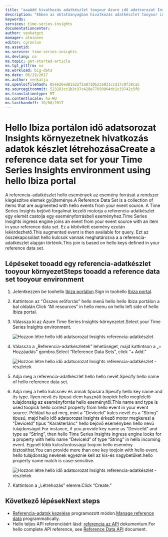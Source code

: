 ```yaml
---
title: "aaaAdd hivatkozás adatkészlet tooyour Azure idő adatsorozat Insights környezetben |} Microsoft Docs"
description: "Ebben az oktatóanyagban hivatkozás adatkészlet tooyour idő adatsorozat Insights környezet hozzáadása"
keywords: 
services: time-series-insights
documentationcenter: 
author: venkatgct
manager: almineev
editor: cgronlun
ms.assetid: 
ms.service: time-series-insights
ms.devlang: na
ms.topic: get-started-article
ms.tgt_pltfrm: na
ms.workload: big-data
ms.date: 06/29/2017
ms.author: venkatja
ms.openlocfilehash: 05e626ed81a22f2a8710b23a931ccd17c0f38ca5
ms.sourcegitcommit: 523283cc1b3c37c428e77850964dc1c33742c5f0
ms.translationtype: MT
ms.contentlocale: hu-HU
ms.lasthandoff: 10/06/2017
---
```

# <a name="create-a-reference-data-set-for-your-time-series-insights-environment-using-hello-ibiza-portal"></a><span data-ttu-id="a44c8-103">Hello Ibiza portálon idő adatsorozat Insights környezetnek hivatkozás adatok készlet létrehozása</span><span class="sxs-lookup"><span data-stu-id="a44c8-103">Create a reference data set for your Time Series Insights environment using hello Ibiza portal</span></span>

<span data-ttu-id="a44c8-104">A referencia-adatkészlet hello események az esemény forrását a rendszer kiegészítve elemek gyűjteménye.</span><span class="sxs-lookup"><span data-stu-id="a44c8-104">A Reference Data Set is a collection of items that are augmented with hello events from your event source.</span></span> <span data-ttu-id="a44c8-105">A Time Series Insights bejövő forgalmat kezelő motorja a referencia-adatkészlet egy elemét csatolja egy eseményforrásbeli eseményhez.</span><span class="sxs-lookup"><span data-stu-id="a44c8-105">Time Series Insights ingress engine joins an event from your event source with an item in your reference data set.</span></span> <span data-ttu-id="a44c8-106">Ez a kibővített esemény ezután lekérdezhető.</span><span class="sxs-lookup"><span data-stu-id="a44c8-106">This augmented event is then available for query.</span></span> <span data-ttu-id="a44c8-107">Ezt az összekapcsolást hello kulcsok vannak meghatározva a a referencia-adatkészlet alapján történik.</span><span class="sxs-lookup"><span data-stu-id="a44c8-107">This join is based on hello keys defined in your reference data set.</span></span>

## <a name="steps-tooadd-a-reference-data-set-tooyour-environment"></a><span data-ttu-id="a44c8-108">Lépéseket tooadd egy referencia-adatkészlet tooyour környezet</span><span class="sxs-lookup"><span data-stu-id="a44c8-108">Steps tooadd a reference data set tooyour environment</span></span>

1. <span data-ttu-id="a44c8-109">Jelentkezzen be toohello [Ibiza portálon](https://portal.azure.com).</span><span class="sxs-lookup"><span data-stu-id="a44c8-109">Sign in toohello [Ibiza portal](https://portal.azure.com).</span></span>
2. <span data-ttu-id="a44c8-110">Kattintson az "Összes erőforrás" hello menü hello hello Ibiza portálon a bal oldalán.</span><span class="sxs-lookup"><span data-stu-id="a44c8-110">Click “All resources” in hello menu on hello left side of hello Ibiza portal.</span></span>
3. <span data-ttu-id="a44c8-111">Válassza ki az Azure Time Series Insights-környezetet.</span><span class="sxs-lookup"><span data-stu-id="a44c8-111">Select your Time Series Insights environment.</span></span>

    ![Hozzon létre hello idő adatsorozat Insights referencia-adatkészlet](media/add-reference-data-set/getstarted-create-reference-data-set-1.png)

4. <span data-ttu-id="a44c8-113">Válassza a „Referencia-adatkészletek” lehetőséget, majd kattintson a „+ Hozzáadás” gombra.</span><span class="sxs-lookup"><span data-stu-id="a44c8-113">Select “Reference Data Sets”, click “+ Add.”</span></span>

    ![Hozzon létre hello idő adatsorozat Insights referencia-adatkészlet - részletek](media/add-reference-data-set/getstarted-create-reference-data-set-2.png)

5. <span data-ttu-id="a44c8-115">Adja meg a referencia-adatkészlet hello hello nevét.</span><span class="sxs-lookup"><span data-stu-id="a44c8-115">Specify hello name of hello reference data set.</span></span>
6. <span data-ttu-id="a44c8-116">Adja meg a hello kulcsnév és annak típusára.</span><span class="sxs-lookup"><span data-stu-id="a44c8-116">Specify hello key name and its type.</span></span> <span data-ttu-id="a44c8-117">Ilyen nevű és típusú elem használt toopick hello megfelelő tulajdonság az eseményforrás hello eseménytől.</span><span class="sxs-lookup"><span data-stu-id="a44c8-117">This name and type is used toopick hello correct property from hello event in your event source.</span></span> <span data-ttu-id="a44c8-118">Például ha ad meg, mint a "DeviceId" kulcs nevét és a "String" típusú, majd hello idő adatsorozat Insights érkező motor megkeresi a "DeviceId" típus "Karakterlánc" hello bejövő eseményben hello nevű tulajdonságot.</span><span class="sxs-lookup"><span data-stu-id="a44c8-118">For instance, if you provide key name as “DeviceId” and type as “String”, then hello Time Series Insights ingress engine looks for a property with hello name “DeviceId” of type “String” in hello incoming event.</span></span> <span data-ttu-id="a44c8-119">Egynél több kulcsfontosságú toojoin hello esemény biztosíthat.</span><span class="sxs-lookup"><span data-stu-id="a44c8-119">You can provide more than one key toojoin with hello event.</span></span> <span data-ttu-id="a44c8-120">hello tulajdonság nevének egyeznie kell az kis-és nagybetűket.</span><span class="sxs-lookup"><span data-stu-id="a44c8-120">hello property name match is case-sensitive.</span></span>

     ![Hozzon létre hello idő adatsorozat Insights referencia-adatkészlet - részletek](media/add-reference-data-set/getstarted-create-reference-data-set-3.png)

7. <span data-ttu-id="a44c8-122">Kattintson a „Létrehozás” elemre.</span><span class="sxs-lookup"><span data-stu-id="a44c8-122">Click “Create.”</span></span>

## <a name="next-steps"></a><span data-ttu-id="a44c8-123">Következő lépések</span><span class="sxs-lookup"><span data-stu-id="a44c8-123">Next steps</span></span>

* <span data-ttu-id="a44c8-124">[Referencia-adatok kezelése](time-series-insights-manage-reference-data-csharp.md) programozott módon.</span><span class="sxs-lookup"><span data-stu-id="a44c8-124">[Manage reference data](time-series-insights-manage-reference-data-csharp.md) programmatically.</span></span>
* <span data-ttu-id="a44c8-125">Hello teljes API referenciáért lásd: [referencia az API](/rest/api/time-series-insights/time-series-insights-reference-reference-data-api) dokumentum.</span><span class="sxs-lookup"><span data-stu-id="a44c8-125">For hello complete API reference, see [Reference Data API](/rest/api/time-series-insights/time-series-insights-reference-reference-data-api) document.</span></span>
